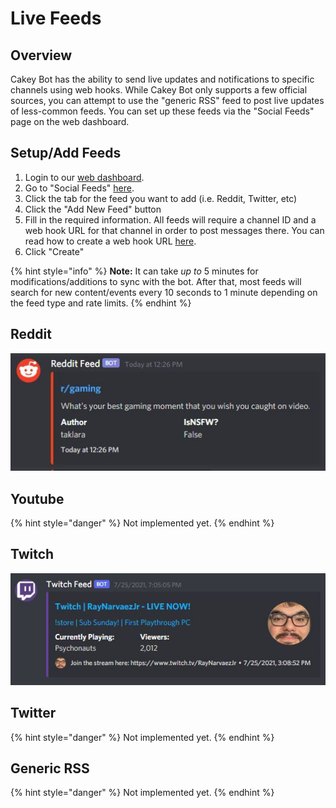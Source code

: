 # Live Feeds

## Overview

Cakey Bot has the ability to send live updates and notifications to specific channels using web hooks. While Cakey Bot only supports a few official sources, you can attempt to use the "generic RSS" feed to post live updates of less-common feeds. You can set up these feeds via the "Social Feeds" page on the web dashboard.

## Setup/Add Feeds

1. Login to our [web dashboard](https://cakeybot.app/dashboard/).
2. Go to "Social Feeds" [here](https://cakeybot.app/dashboard/public/feeds).
3. Click the tab for the feed you want to add \(i.e. Reddit, Twitter, etc\)
4. Click the "Add New Feed" button
5. Fill in the required information. All feeds will require a channel ID and a web hook URL for that channel in order to post messages there. You can read how to create a web hook URL [here](https://support.discord.com/hc/en-us/articles/228383668-Intro-to-Webhooks).
6. Click "Create"

{% hint style="info" %}
**Note:** It can take _up to_ 5 minutes for modifications/additions to sync with the bot. After that, most feeds will search for new content/events every 10 seconds to 1 minute depending on the feed type and rate limits.
{% endhint %}

## Reddit

![](../.gitbook/assets/ss5%20%281%29.jpg)

## Youtube

{% hint style="danger" %}
Not implemented yet.
{% endhint %}

## Twitch

![](../.gitbook/assets/twitchfeed.jpg)

## Twitter

{% hint style="danger" %}
Not implemented yet.
{% endhint %}

## Generic RSS

{% hint style="danger" %}
Not implemented yet.
{% endhint %}

